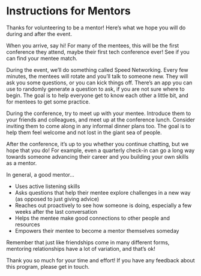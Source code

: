 # Instructions for Mentors

Thanks for volunteering to be a mentor! Here’s what we hope you will do during and after the event.

When you arrive, say hi! For many of the mentees, this will be the first conference they attend, maybe their first tech conference ever! See if you can find your mentee match.

During the event, we’ll do something called Speed Networking. Every few minutes, the mentees will rotate and you’ll talk to someone new. They will ask you some questions, or you can kick things off. There’s an app you can use to randomly generate a question to ask, if you are not sure where to begin. The goal is to help everyone get to know each other a little bit, and for mentees to get some practice.

During the conference, try to meet up with your mentee. Introduce them to your friends and colleagues, and meet up at the conference lunch. Consider inviting them to come along in any informal dinner plans too. The goal is to help them feel welcome and not lost in the giant sea of people.

After the conference, it’s up to you whether you continue chatting, but we hope that you do! For example, even a quarterly check-in can go a long way towards someone advancing their career and you building your own skills as a mentor.

In general, a good mentor...
- Uses active listening skills
- Asks questions that help their mentee explore challenges in a new way (as opposed to just giving advice)
- Reaches out proactively to see how someone is doing, especially a few weeks after the last conversation
- Helps the mentee make good connections to other people and resources
- Empowers their mentee to become a mentor themselves someday

Remember that just like friendships come in many different forms, mentoring relationships have a lot of variation, and that’s ok!

Thank you so much for your time and effort! If you have any feedback about this program, please get in touch.
